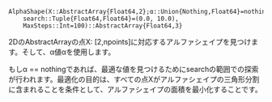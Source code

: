 ```
AlphaShape(X::AbstractArray{Float64,2};α::Union{Nothing,Float64}=nothing,
    search::Tuple{Float64,Float64}=(0.0, 10.0),
    MaxSteps::Int=100)::AbstractArray{Float64,3}
```

2DのAbstractArrayの点X: [2,npoints]に対応するアルファシェイプを見つけます。そして、α値αを使用します。

もしα == nothingであれば、最適な値を見つけるためにsearchの範囲での探索が行われます。最適化の目的は、すべての点Xがアルファシェイプの三角形分割に含まれることを条件として、アルファシェイプの面積を最小化することです。
